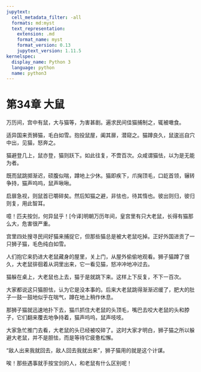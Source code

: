 ```yaml
---
jupytext:
  cell_metadata_filter: -all
  formats: md:myst
  text_representation:
    extension: .md
    format_name: myst
    format_version: 0.13
    jupytext_version: 1.11.5
kernelspec:
  display_name: Python 3
  language: python
  name: python3
---
```

# 第34章 大鼠

万历间，宫中有鼠，大与猫等，为害甚剧。遍求民间佳猫捕制之，辄被噉食。

适异国来贡狮猫，毛白如雪。抱投鼠屋，阖其扉，潜窥之。猫蹲良久，鼠逡巡自穴中出，见猫，怒奔之。

猫避登几上，鼠亦登，猫则跃下。如此往复，不啻百次。众咸谓猫怯，以为是无能为者。

既而鼠跳掷渐迟，硕腹似喘，蹲地上少休。猫即疾下，爪掬顶毛，口龁首领，辗转争持，猫声呜呜，鼠声啾啾。

启扉急视，则鼠首已嚼碎矣。然后知猫之避，非怯也，待其惰也。彼出则归，彼归则复，用此智耳。

噫！匹夫按剑，何异鼠乎！[今译]明朝万历年间，皇宫里有只大老鼠，长得有猫那么大，危害很严重。

宫里四处搜寻民间好猫来捕捉它，但那些猫总是被大老鼠吃掉。正好外国进贡了一只狮子猫，毛色纯白如雪。

人们抱它来扔进大老鼠藏身的屋里，关上门，从屋外偷偷地观看。狮子猫蹲了很久，大老鼠徘徊着从洞里出来，它一看见猫，怒冲冲地冲过去。

猫躲在桌上，大老鼠也上去，猫于是就跳下来。这样上下反复，不下一百次。

大家都说这只猫胆怯，认为它是没本事的。后来大老鼠跳得渐渐迟缓了，肥大的肚子一鼓一鼓地似乎在喘气，蹲在地上稍作休息。

那狮子猫就迅速地扑下去，猫爪抓住大老鼠的头顶毛，嘴巴去咬大老鼠的头和脖子，它们翻来覆去地争持着，猫声呜呜，鼠声吱吱。

大家急忙推门去看，大老鼠的头已经被咬碎了。这时大家才明白，狮子猫之所以躲避大老鼠，并不是胆怯，而是等待它疲惫松懈。

“敌人出来我就回去，敌人回去我就出来”，狮子猫用的就是这个计谋。

唉！那些遇事就手按宝剑的人，和老鼠有什么区别呢！


